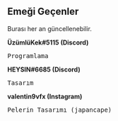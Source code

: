  Emeği Geçenler
 --
Burası her an güncellenebilir.

**ÜzümlüKek#5115 (Discord)**
<pre>
Programlama
</pre>
**HEYSIN#6685 (Discord)**
<pre>
Tasarım
</pre>
**valentin9vfx (Instagram)**
<pre>
Pelerin Tasarımı (japancape)
</pre>
